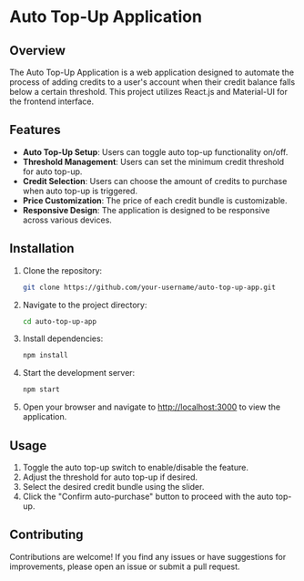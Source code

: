 # Auto Top-Up Application

## Overview

The Auto Top-Up Application is a web application designed to automate the process of adding credits to a user's account when their credit balance falls below a certain threshold. This project utilizes React.js and Material-UI for the frontend interface.

## Features

- **Auto Top-Up Setup**: Users can toggle auto top-up functionality on/off.
- **Threshold Management**: Users can set the minimum credit threshold for auto top-up.
- **Credit Selection**: Users can choose the amount of credits to purchase when auto top-up is triggered.
- **Price Customization**: The price of each credit bundle is customizable.
- **Responsive Design**: The application is designed to be responsive across various devices.

## Installation

1. Clone the repository:

   ```bash
   git clone https://github.com/your-username/auto-top-up-app.git
   ```

2. Navigate to the project directory:

   ```bash
   cd auto-top-up-app
   ```

3. Install dependencies:

   ```bash
   npm install
   ```

4. Start the development server:

   ```bash
   npm start
   ```

5. Open your browser and navigate to [http://localhost:3000](http://localhost:3000) to view the application.

## Usage

1. Toggle the auto top-up switch to enable/disable the feature.
2. Adjust the threshold for auto top-up if desired.
3. Select the desired credit bundle using the slider.
4. Click the "Confirm auto-purchase" button to proceed with the auto top-up.

## Contributing

Contributions are welcome! If you find any issues or have suggestions for improvements, please open an issue or submit a pull request.
